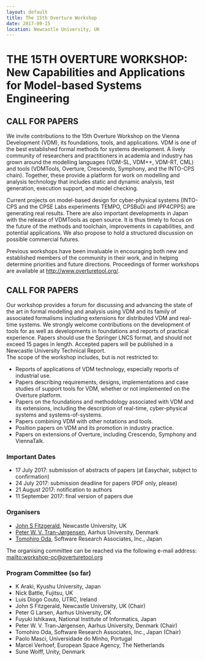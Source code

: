 ```yaml
---
layout: default
title: The 15th Overture Workshop
date: 2017-09-15
location: Newcastle University, UK
---
```

# THE 15TH OVERTURE WORKSHOP: New Capabilities and Applications for Model-based Systems Engineering


## CALL FOR PAPERS

We invite contributions to the 15th Overture Workshop on the Vienna Development (VDM), its foundations, tools, and applications. VDM is one of the best established formal methods for systems development. A lively community of researchers and practitioners in academia and industry has grown around the modelling languages (VDM-SL, VDM++, VDM-RT, CML) and tools (VDMTools, Overture, Crescendo, Symphony, and the INTO-CPS chain). Together, these provide a platform for work on modelling and analysis technology that includes static and dynamic analysis, test generation, execution support, and model checking. 

Current projects on model-based design for cyber-physical systems (INTO-CPS and the CPSE Labs experiments TEMPO, CPSBuDi and IPP4CPPS) are generating real results. There are also important developments in Japan with the release of VDMTools as open source. It is thus timely to focus on the future of the methods and toolchain, improvements in capabilities, and potential applications. We also propose to hold a structured discussion on possible commercial futures. 

Previous workshops have been invaluable in encouraging both new and established members of the community in their work, and in helping determine priorities and future directions. Proceedings of former workshops are available at http://www.overturetool.org/.

## CALL FOR PAPERS

Our workshop provides a forum for discussing and advancing the state of the art in formal modelling and analysis using VDM and its family of associated formalisms including extensions for distributed VDM and real-time systems. We strongly welcome contributions on the development of tools for as well as developments in foundations and reports of practical experience. Papers should use the Springer LNCS format, and should not exceed 15 pages in length. Accepted papers will be published in a Newcastle University Technical Report.  
The scope of the workshop includes, but is not restricted to: 

* Reports of applications of VDM technology, especially reports of industrial use.
* Papers describing requirements, designs, implementations and case studies of support tools for VDM, whether or not implemented on the Overture platform.
* Papers on the foundations and methodology associated with VDM and its extensions, including the description of real-time, cyber-physical systems and systems-of-systems.
* Papers combining VDM with other notations and tools.
* Position papers on VDM and its promotion in industry practice.
* Papers on extensions of Overture, including Crescendo, Symphony and ViennaTalk.


### Important Dates

* 17 July 2017: submission of abstracts of papers (at Easychair, subject to confirmation)  
* 24 July 2017: submission deadline for papers (PDF only, please)
* 21 August 2017: notification to authors
* 11 September 2017: final version of papers due


### Organisers

* [John S Fitzgerald](http://www.ncl.ac.uk/computing/people/profile/johnfitzgerald.html#background), Newcastle University, UK 
* [Peter W. V. Tran-Jørgensen](http://pure.au.dk/portal/en/persons/id(a092d23e-3660-4ca1-9996-bf2e62a72caf).html), Aarhus University, Denmark 
* [Tomohiro Oda](https://github.com/tomooda), Software Research Associates, Inc., Japan 

The organising committee can be reached via the following e-mail address:  <mailto:workshop-oc@overturetool.org>

### Program Committee (so far)

* K Araki, Kyushu University, Japan
* Nick Battle, Fujitsu, UK
* Luis Diogo Couto, UTRC, Ireland
* John S Fitzgerald, Newcastle University, UK (Chair) 
* Peter G Larsen, Aarhus University, DK
* Fuyuki Ishikawa, National Institute of Informatics, Japan
* Peter W. V. Tran-Jørgensen, Aarhus University, Denmark (Chair) 
* Tomohiro Oda, Software Research Associates, Inc., Japan (Chair)
* Paolo Masci, Universidade do Minho, Portugal
* Marcel Verhoef, European Space Agency, The Netherlands
* Sune Wolff, Unity, Denmark
